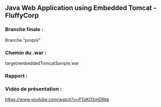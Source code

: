 ## Java Web Application using Embedded Tomcat - FluffyCorp

### Branche finale : 
Branche "propre"

### Chemin du .war : 
target/embeddedTomcatSample.war

### Rapport : 
<en cours>
  
### Vidéo de présentation : 
https://www.youtube.com/watch?v=PTqKOSmDRkk
